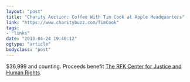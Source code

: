 ```yaml
---
layout: "post"
title: "Charity Auction: Coffee With Tim Cook at Apple Headquarters"
link: "https://www.charitybuzz.com/TimCook"
tags: 
- "links"
date: "2013-04-24 19:40:12"
ogtype: "article"
bodyclass: "post"
---
```


$36,999 and counting. Proceeds benefit [The RFK Center for Justice and Human Rights](http://www.rfkcenter.org/).